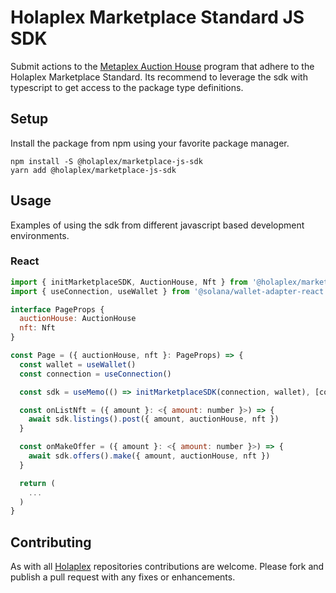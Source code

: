 # Holaplex Marketplace Standard JS SDK

Submit actions to the [Metaplex Auction House](https://docs.metaplex.com/auction-house/definition) program that adhere to the Holaplex Marketplace Standard. Its recommend to leverage the sdk with typescript to get access to the package type definitions.

## Setup

Install the package from npm using your favorite package manager.

```shell
npm install -S @holaplex/marketplace-js-sdk
yarn add @holaplex/marketplace-js-sdk
```

## Usage

Examples of using the sdk from different javascript based development environments.

### React

```javascript
import { initMarketplaceSDK, AuctionHouse, Nft } from '@holaplex/marketplace-js-sdk'
import { useConnection, useWallet } from '@solana/wallet-adapter-react'

interface PageProps {
  auctionHouse: AuctionHouse
  nft: Nft
}

const Page = ({ auctionHouse, nft }: PageProps) => {
  const wallet = useWallet()
  const connection = useConnection()

  const sdk = useMemo(() => initMarketplaceSDK(connection, wallet), [connection, wallet])

  const onListNft = ({ amount }: <{ amount: number }>) => {
    await sdk.listings().post({ amount, auctionHouse, nft })
  }

  const onMakeOffer = ({ amount }: <{ amount: number }>) => {
    await sdk.offers().make({ amount, auctionHouse, nft })
  }

  return (
    ...
  )
}
```

## Contributing

As with all [Holaplex](https://www.holaplex.com/) repositories contributions are welcome. Please fork and publish a pull request with any fixes or enhancements.


